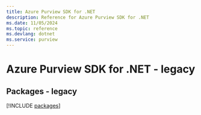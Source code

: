 ```yaml
---
title: Azure Purview SDK for .NET
description: Reference for Azure Purview SDK for .NET
ms.date: 11/05/2024
ms.topic: reference
ms.devlang: dotnet
ms.service: purview
---
```

# Azure Purview SDK for .NET - legacy
## Packages - legacy
[!INCLUDE [packages](purview-index.md)]